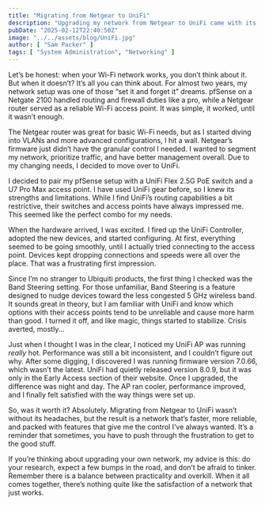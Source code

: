 ```yaml
---
title: "Migrating from Netgear to UniFi"
description: "Upgrading my network from Netgear to UniFi came with its challenges, but the result is a faster, more reliable, and feature-rich setup that was worth the effort. Come with me through the journey of upgrading my home network!"
pubDate: "2025-02-12T22:40:50Z"
image: "../../assets/blog/UniFi.jpg"
author: [ "Sam Packer" ]
tags: [ "System Administration", "Networking" ]
---
```


Let’s be honest: when your Wi-Fi network works, you don’t think about it. But when it doesn’t? It’s all you can think about. For almost two years, my network setup was one of those “set it and forget it” dreams. pfSense on a Netgate 2100 handled routing and firewall duties like a pro, while a Netgear router served as a reliable Wi-Fi access point. It was simple, it worked, until it wasn’t enough.

The Netgear router was great for basic Wi-Fi needs, but as I started diving into VLANs and more advanced configurations, I hit a wall. Netgear’s firmware just didn’t have the granular control I needed. I wanted to segment my network, prioritize traffic, and have better management overall. Due to my changing needs, I decided to move over to UniFi.

I decided to pair my pfSense setup with a UniFi Flex 2.5G PoE switch and a U7 Pro Max access point. I have used UniFi gear before, so I knew its strengths and limitations. While I find UniFi’s routing capabilities a bit restrictive, their switches and access points have always impressed me. This seemed like the perfect combo for my needs.

When the hardware arrived, I was excited. I fired up the UniFi Controller, adopted the new devices, and started configuring. At first, everything seemed to be going smoothly, until I actually tried connecting to the access point. Devices kept dropping connections and speeds were all over the place. That was a frustrating first impression.

Since I’m no stranger to Ubiquiti products, the first thing I checked was the Band Steering setting. For those unfamiliar, Band Steering is a feature designed to nudge devices toward the less congested 5 GHz wireless band. It sounds great in theory, but I am familiar with UniFi and know which options with their access points tend to be unreliable and cause more harm than good. I turned it off, and like magic, things started to stabilize. Crisis averted, mostly...

Just when I thought I was in the clear, I noticed my UniFi AP was running *really* hot. Performance was still a bit inconsistent, and I couldn’t figure out why. After some digging, I discovered I was running firmware version 7.0.66, which wasn’t the latest. UniFi had quietly released version 8.0.9, but it was only in the Early Access section of their website. Once I upgraded, the difference was night and day. The AP ran cooler, performance improved, and I finally felt satisfied with the way things were set up.

So, was it worth it? Absolutely. Migrating from Netgear to UniFi wasn’t without its headaches, but the result is a network that’s faster, more reliable, and packed with features that give me the control I’ve always wanted. It’s a reminder that sometimes, you have to push through the frustration to get to the good stuff.

If you’re thinking about upgrading your own network, my advice is this: do your research, expect a few bumps in the road, and don’t be afraid to tinker. Remember there is a balance between practicality and overkill. When it all comes together, there’s nothing quite like the satisfaction of a network that just works.